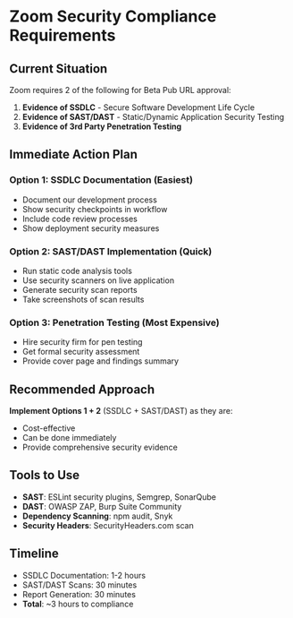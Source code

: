 # Zoom Security Compliance Requirements

## Current Situation

Zoom requires 2 of the following for Beta Pub URL approval:

1. **Evidence of SSDLC** - Secure Software Development Life Cycle
2. **Evidence of SAST/DAST** - Static/Dynamic Application Security Testing  
3. **Evidence of 3rd Party Penetration Testing**

## Immediate Action Plan

### Option 1: SSDLC Documentation (Easiest)

- Document our development process
- Show security checkpoints in workflow
- Include code review processes
- Show deployment security measures

### Option 2: SAST/DAST Implementation (Quick)

- Run static code analysis tools
- Use security scanners on live application
- Generate security scan reports
- Take screenshots of scan results

### Option 3: Penetration Testing (Most Expensive)

- Hire security firm for pen testing
- Get formal security assessment
- Provide cover page and findings summary

## Recommended Approach

**Implement Options 1 + 2** (SSDLC + SAST/DAST) as they are:

- Cost-effective
- Can be done immediately
- Provide comprehensive security evidence

## Tools to Use

- **SAST**: ESLint security plugins, Semgrep, SonarQube
- **DAST**: OWASP ZAP, Burp Suite Community
- **Dependency Scanning**: npm audit, Snyk
- **Security Headers**: SecurityHeaders.com scan

## Timeline

- SSDLC Documentation: 1-2 hours
- SAST/DAST Scans: 30 minutes
- Report Generation: 30 minutes
- **Total**: ~3 hours to compliance
